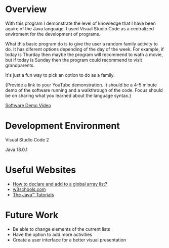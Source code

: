 # Overview

With this program I demonstrate the level of knowledge that I have been aquire of the Java language.
I used Visual Studio Code as a centralized enviroment for the development of programs.

What this basic program do is to give the user a random family activity to do. It has diferent options depending of the day of the week. For example, if today is Thurday then maybe the program will recommend to wath a movie, but if today is Sunday then the program could recommend to visit grandparents.

It's just a fun way to pick an option to do as a family.

{Provide a link to your YouTube demonstration.  It should be a 4-5 minute demo of the software running and a walkthrough of the code.  Focus should be on sharing what you learned about the language syntax.}

[Software Demo Video](http://youtube.link.goes.here)

# Development Environment

Visual Studio Code 2

Java 18.0.1

# Useful Websites

* [How to declare and add to a global array list?](https://stackoverflow.com/questions/57072090/how-to-declare-and-add-to-a-global-array-list)
* [w3schools.com](https://www.w3schools.com/java/java_conditions.asp)
* [The Java™ Tutorials](https://docs.oracle.com/javase/tutorial/java/nutsandbolts/arrays.html)


# Future Work

* Be able to change elements of the current lists
* Have the option to add more activities
* Create a user interface for a better visual presentation